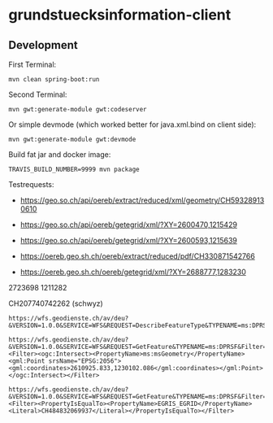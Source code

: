 # grundstuecksinformation-client

## Development

First Terminal:
```
mvn clean spring-boot:run
```

Second Terminal:
```
mvn gwt:generate-module gwt:codeserver
```

Or simple devmode (which worked better for java.xml.bind on client side):
```
mvn gwt:generate-module gwt:devmode 
```

Build fat jar and docker image:
```
TRAVIS_BUILD_NUMBER=9999 mvn package
```


Testrequests:
- https://geo.so.ch/api/oereb/extract/reduced/xml/geometry/CH593289130610
- https://geo.so.ch/api/oereb/getegrid/xml/?XY=2600470,1215429
- https://geo.so.ch/api/oereb/getegrid/xml/?XY=2600593,1215639

- https://oereb.geo.sh.ch/oereb/extract/reduced/pdf/CH330871542766 
- https://oereb.geo.sh.ch/oereb/getegrid/xml/?XY=2688777,1283230
 
2723698 1211282

CH207740742262 (schwyz)

```
https://wfs.geodienste.ch/av/deu?&VERSION=1.0.0&SERVICE=WFS&REQUEST=DescribeFeatureType&TYPENAME=ms:DPRSF

https://wfs.geodienste.ch/av/deu?&VERSION=1.0.0&SERVICE=WFS&REQUEST=GetFeature&TYPENAME=ms:DPRSF&Filter=<Filter><ogc:Intersect><PropertyName>ms:msGeometry</PropertyName><gml:Point srsName="EPSG:2056"><gml:coordinates>2610925.833,1230102.086</gml:coordinates></gml:Point></ogc:Intersect></Filter>

https://wfs.geodienste.ch/av/deu?&VERSION=1.0.0&SERVICE=WFS&REQUEST=GetFeature&TYPENAME=ms:DPRSF&Filter=<Filter><PropertyIsEqualTo><PropertyName>EGRIS_EGRID</PropertyName><Literal>CH484832069937</Literal></PropertyIsEqualTo></Filter>
``` 